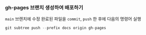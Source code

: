 ### gh-pages 브랜치 생성하여 배포하기

`main` 브렌치에 수정 완료된 파일을 `commit`, `push` 한 후에 다음의 명령어 실행

``` ps1
git subtree push --prefix docs origin gh-pages 
```

